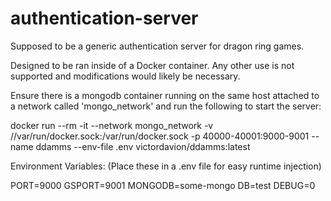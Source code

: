 # authentication-server
Supposed to be a generic authentication server for dragon ring games.

Designed to be ran inside of a Docker container. Any other use is not supported and modifications would likely be necessary.

Ensure there is a mongodb container running on the same host attached to a network called 'mongo_network' and run the following to start the server:

docker run --rm -it --network mongo_network -v //var/run/docker.sock:/var/run/docker.sock -p 40000-40001:9000-9001 --name ddamms --env-file .env victordavion/ddamms:latest

Environment Variables:
(Place these in a .env file for easy runtime injection)

PORT=9000
GSPORT=9001
MONGODB=some-mongo
DB=test
DEBUG=0
